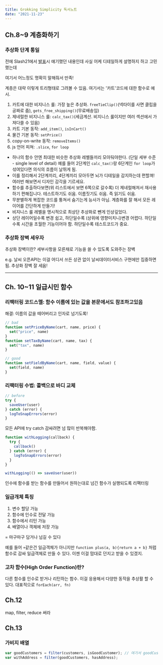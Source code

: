 ```yaml
---
title: Grokking Simplicity 독서노트
date: "2021-11-23"
---
```


## Ch.8~9 계층화하기

### 추상화 단계 통일

전에 Slash21에서 [발표](https://www.youtube.com/watch?v=edWbHp_k_9Y)시 얘기했던 내용인데 사실 어케 디테일하게 설명하지 하고 고민했는데

여기서 어느정도 명확히 말해줘서 만족!

계층은 대략 이렇게 트리형태로 그려볼 수 있음. 여기서는 '카트'코드에 대한 함수로 예시.

1. 카트에 대한 비지니스 룰: 가장 높은 추상화. `freeTieClip()`(넥타이를 사면 클립을 공짜로 줌), `gets_free_shipping()`(무료배송임)
2. 제네럴한 비지니스 룰: `calc_tax()`(세금계산. 비지니스 룰이지만 여러 섹션에서 가져다쓸 수 있음)
3. 카트 기본 동작: `add_item()`, `isInCart()`
4. 물건 기본 동작: `setPrice()`
5. copy-on-write 동작: `removeItems()`
6. js 언어 피쳐: `.slice`, `for loop`

- 하나의 함수 안엔 최대한 비슷한 추상화 레벨들끼리 모아둬야한다. (단일 세부 수준 - single level of detail)
  예를 들어 2단계인 `calc_tax()`랑 6단계인 `for loop`가 섞여있다면 의식의 흐름이 날뛰게 됨.
- 이를 정리해서 2단계끼리, 4단계끼리 모아두면 뇌가 디테일을 감지하는데 편할껴! 여러번 해보면서 디자인 감각을 기르세요.
- 함수를 추출하다보면(위 리스트에서 보면 6쪽으로 갈수록) 더 제네럴해져서 재사용하기 편해집니다. 테스트하기도 쉬움. 이름짓기도 쉬움. 즉 읽기도 쉬움.
- 무분별하게 복잡한 코드를 퉁쳐서 숨기는게 능사가 아님. 계층화를 잘 해서 모든 레이어를 간단하게 만들기!
- 비지니스 룰 레벨을 명시적으로 최상단 추상화로 뺀게 인상깊었다.
- 상단 레이어일수록 변경 쉽고, 하단일수록 (상위에 영향미치니)변경 어렵다. 하단일수록 시간을 초월한 기능이어야 함. 하단일수록 테스트코드가 중요.

### 추상화 장벽 세우자

추상화 장벽이란? 세부사항을 모른채로 기능을 쓸 수 있도록 도와주는 장벽

e.g. 날씨 오픈API는 이걸 어디서 쓰든 상관 없이 날씨데이터서비스 구현에만 집중하면 됨. 추상화 장벽 잘 세움!

---

## Ch. 10~11 일급시민 함수

### 리팩터링 코드스멜: 함수 이름에 있는 값을 본문에서도 참조하고있음

해결: 이름의 값을 떼어버리고 인자로 넘기도록!

```js
// bad
function setPriceByName(cart, name, price) {
  set("price", name)
}
function setTaxByName(cart, name, tax) {
  set("tax", name)
}

// good
function setFieldByName(cart, name, field, value) {
  set(field, name)
}
```

### 리팩터링 수법: 콜백으로 바디 교체

```js
// before
try {
  saveUser(user)
} catch (error) {
  logToSnapErrors(error)
}
```

모든 API에 try catch 감싸려면 넘 많이 반복해야함.


```js
function withLogging(callback) {
  try {
    callback()
  } catch (error) {
    logToSnapErrors(error)
  }
}

withLogging(() => saveUser(user))
```

인수에 함수를 받는 함수를 만들어서 원하는대로 넘긴 함수가 실행되도록 리팩터링

### 일급개체 특징

1. 변수 할당 가능
2. 함수에 인수로 전달 가능
3. 함수에서 리턴 가능
4. 배열이나 객체에 저장 가능

= 마구마구 담거나 넘길 수 있다

예를 들어 `+`같은건 일급객체가 아니지만
`function plus(a, b){return a + b}` 처럼 함수로 감싸 일급객체로 만들 수 있다. 이젠 이걸 맘대로 던지고 받을 수 있겠지.

### 고차 함수(High Order Function)란?

다른 함수를 인수로 받거나 리턴하는 함수. 이걸 응용해서 다양한 동작을 추상활 할 수 있다.
대표적으로 `forEach(arr, fn)`


## Ch.12
map, filter, reduce 써라

## Ch.13

### 가비지 배열
```js
var goodCustomers = filter(customers, isGoodCustomer); // 여기서 goodCustomers는 필터링 중간에 한번만 쓰이고 다신 안쓰임. 쓰레기임.
var withAddress = filter(goodCustomers, hasAddress); 
```
